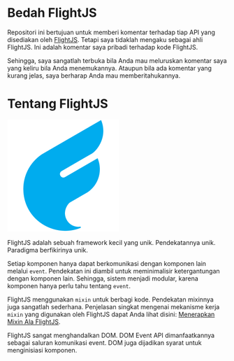 # Bedah FlightJS

Repositori ini bertujuan untuk memberi komentar terhadap tiap API yang disediakan oleh [FlightJS](http://github.com/flightjs/flight). Tetapi saya tidaklah mengaku sebagai ahli FlightJS. Ini adalah komentar saya pribadi terhadap kode FlightJS.

Sehingga, saya sangatlah terbuka bila Anda mau meluruskan komentar saya yang keliru bila Anda menemukannya. Ataupun bila ada komentar yang kurang jelas, saya berharap Anda mau memberitahukannya.

# Tentang FlightJS

![](pics/flight.png)

FlightJS adalah sebuah framework kecil yang unik. Pendekatannya unik. Paradigma berfikirinya unik.

Setiap komponen hanya dapat berkomunikasi dengan komponen lain melalui `event`. Pendekatan ini diambil untuk meminimalisir ketergantungan dengan komponen lain. Sehingga, sistem menjadi modular, karena komponen hanya perlu tahu tentang `event`.

FlightJS menggunakan `mixin` untuk berbagi kode. Pendekatan mixinnya juga sangatlah sederhana.  Penjelasan singkat mengenai mekanisme kerja `mixin` yang digunakan oleh FlightJS dapat Anda lihat disini: [Menerapkan Mixin Ala FlightJS](keripix.pethak.com/bedah-pustaka-menerapkan-mixin-ala-flightjs/).

FlightJS sangat menghandalkan DOM. DOM Event API dimanfaatkannya sebagai saluran komunikasi event. DOM juga dijadikan syarat untuk menginisiasi komponen.
